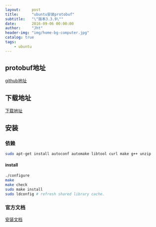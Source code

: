 ```yaml
---
layout:     post
title:      "ubuntu安装protobuf"
subtitle:   "\"版本3.3.9\""
date:       2016-09-06 00:00:00
author:     "Jht"
header-img: "img/home-bg-computer.jpg"
catalog: true
tags:
    - ubuntu
---
```


## protobuf地址

[github地址](https://github.com/google/protobuf)

## 下载地址

[下载地址](https://github.com/google/protobuf/releases)

## 安装

### 依赖

```bash
sudo apt-get install autoconf automake libtool curl make g++ unzip
```

#### install

```bash
./configure
make
make check
sudo make install
sudo ldconfig # refresh shared library cache.
```

### 官方文档

[安装文档](https://github.com/google/protobuf/blob/master/src/README.md)